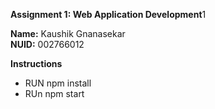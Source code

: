 **Assignment 1: Web Application Development**1

**Name:** Kaushik Gnanasekar \
**NUID:** 002766012

**Instructions**

- RUN npm install
- RUn npm start
